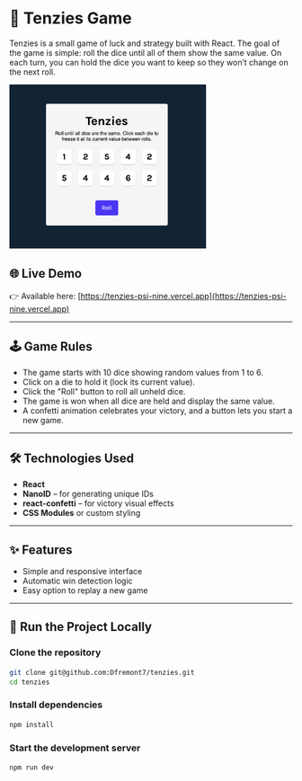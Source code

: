 # 🎲 Tenzies Game

Tenzies is a small game of luck and strategy built with React. The goal of the game is simple: roll the dice until all of them show the same value. On each turn, you can hold the dice you want to keep so they won’t change on the next roll.

<img src="./public/screenshot.png" alt="Capture d'écran du jeu Tenzies" width="350" />

## 🌐 Live Demo
👉 Available here: [https://tenzies-psi-nine.vercel.app](https://tenzies-psi-nine.vercel.app)

---

## 🕹️ Game Rules

- The game starts with 10 dice showing random values from 1 to 6.
- Click on a die to hold it (lock its current value).
- Click the "Roll" button to roll all unheld dice.
- The game is won when all dice are held and display the same value.
- A confetti animation celebrates your victory, and a button lets you start a new game.

---

## 🛠️ Technologies Used

- **React**
- **NanoID** – for generating unique IDs
- **react-confetti** – for victory visual effects
- **CSS Modules** or custom styling

---

## ✨ Features

- Simple and responsive interface
- Automatic win detection logic
- Easy option to replay a new game

---

## 🚀 Run the Project Locally

### Clone the repository

```bash
git clone git@github.com:Dfremont7/tenzies.git
cd tenzies
````
### Install dependencies
```bash
npm install
````

### Start the development server
```bash
npm run dev
````
